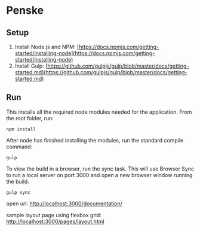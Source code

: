 # Penske
## Setup
1. Install Node.js and NPM: [https://docs.npmjs.com/getting-started/installing-node](https://docs.npmjs.com/getting-started/installing-node)
2. Install Gulp: [https://github.com/gulpjs/gulp/blob/master/docs/getting-started.md](https://github.com/gulpjs/gulp/blob/master/docs/getting-started.md)

## Run
This installs all the required node modules needed for the application. From the root folder, run:

```
npm install
```

After node has finished installing the modules, run the standard compile command:

```
gulp
```

To view the build in a browser, run the sync task. This will use Browser Sync to run a local server on port 3000 and open a new browser window running the build.

```
gulp sync
```

open url: [http://localhost:3000/documentation/](http://localhost:3000/documentation/)

sample layout page using flexbox grid: [http://localhost:3000/pages/layout.html](http://localhost:3000/pages/layout.html)
